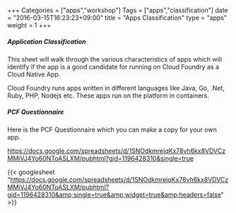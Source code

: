 +++
Categories = ["apps","workshop"]
Tags = ["apps","classification"]
date = "2016-03-15T16:23:23+09:00"
title = "Apps Classification"
type = "apps"
weight = 1
+++
##### Application Classification

This sheet will walk through the various characteristics of apps which will identify if the app is a good candidate for running on Cloud Foundry as a Cloud Native App.

Cloud Foundry runs apps written in different languages like Java, Go, .Net, Ruby, PHP, Nodejs etc.
These apps run on the platform in containers.

<!--more-->

##### PCF Questionnaire

Here is the PCF Questionnaire which you can make a copy for your own app.

https://docs.google.com/spreadsheets/d/1SNOdkmreiqKx78vh6kx8VDVCzMMiVJ4Yo60NToASLXM/pubhtml?gid=1196428310&single=true

{{< googlesheet "https://docs.google.com/spreadsheets/d/1SNOdkmreiqKx78vh6kx8VDVCzMMiVJ4Yo60NToASLXM/pubhtml?gid=1196428310&amp;single=true&amp;widget=true&amp;headers=false" >}}
